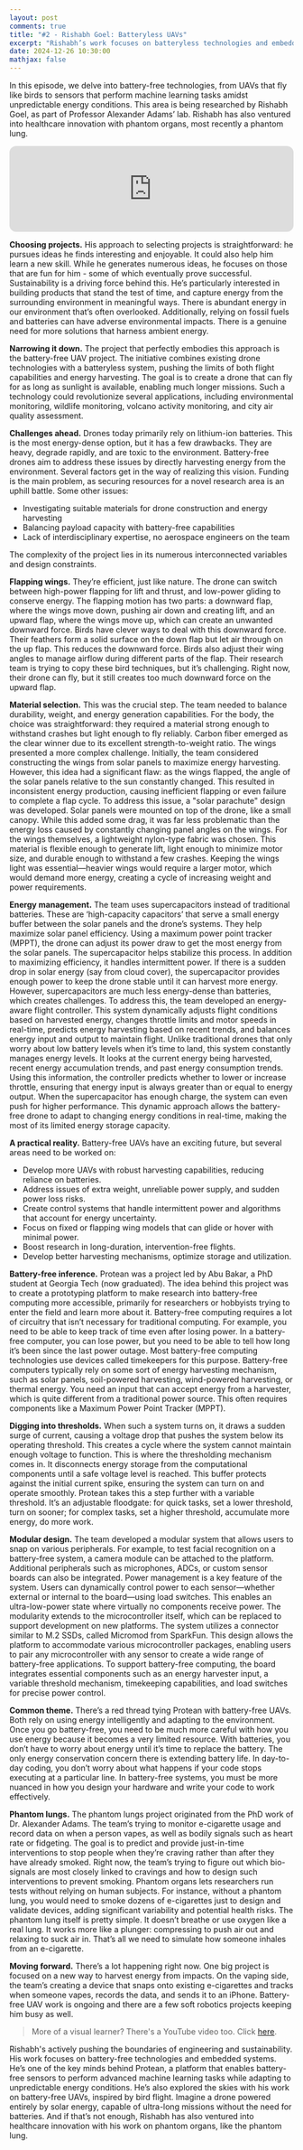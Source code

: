 ```yaml
---
layout: post
comments: true
title: "#2 - Rishabh Goel: Batteryless UAVs"
excerpt: "Rishabh’s work focuses on batteryless technologies and embedded systems. His team recently built batteryless UAVs that flap like birds. He’s one of the key minds behind Protean, a platform that enables batteryless sensors to perform machine learning tasks amidst unpredictable energy conditions."
date: 2024-12-26 10:30:00
mathjax: false
---
```


<style>
.post-header h1 {
    font-size: 35px;
}
.post pre,
.post code {
    background-color: #fcfcfc;
    font-size: 13px;
}
.post blockquote {
    font-style: italic;
    background: #f9f9f9;
    border-left: 5px solid #ccc;
    margin: 1.5em 10px;
    padding: 0.5em 10px;
}
</style>

In this episode, we delve into battery-free technologies, from UAVs that fly like birds to sensors that perform machine learning tasks amidst unpredictable energy conditions. This area is being researched by Rishabh Goel, as part of Professor Alexander Adams’ lab. Rishabh has also ventured into healthcare innovation with phantom organs, most recently a phantom lung.

<iframe style="border-radius:12px" src="https://open.spotify.com/embed/episode/4tQVp0l21cQIgZC3jIUfdR?utm_source=generator" width="100%" height="152" frameBorder="0" allowfullscreen="" allow="autoplay; clipboard-write; encrypted-media; fullscreen; picture-in-picture" loading="lazy"></iframe>

**Choosing projects.** His approach to selecting projects is straightforward: he pursues ideas he finds interesting and enjoyable. It could also help him learn a new skill. While he generates numerous ideas, he focuses on those that are fun for him - some of which eventually prove successful. Sustainability is a driving force behind this. He’s particularly interested in building products that stand the test of time, and capture energy from the surrounding environment in meaningful ways. There is abundant energy in our environment that’s often overlooked. Additionally, relying on fossil fuels and batteries can have adverse environmental impacts. There is a genuine need for more solutions that harness ambient energy.

**Narrowing it down.** The project that perfectly embodies this approach is the battery-free UAV project. The initiative combines existing drone technologies with a batteryless system, pushing the limits of both flight capabilities and energy harvesting. The goal is to create a drone that can fly for as long as sunlight is available, enabling much longer missions. Such a technology could revolutionize several applications, including environmental monitoring, wildlife monitoring, volcano activity monitoring, and city air quality assessment.

**Challenges ahead.** Drones today primarily rely on lithium-ion batteries. This is the most energy-dense option, but it has a few drawbacks. They are heavy, degrade rapidly, and are toxic to the environment. Battery-free drones aim to address these issues by directly harvesting energy from the environment. Several factors get in the way of realizing this vision. Funding is the main problem, as securing resources for a novel research area is an uphill battle. Some other issues:

* Investigating suitable materials for drone construction and energy harvesting
* Balancing payload capacity with battery-free capabilities
* Lack of interdisciplinary expertise, no aerospace engineers on the team

The complexity of the project lies in its numerous interconnected variables and design constraints.

**Flapping wings.** They’re efficient, just like nature. The drone can switch between high-power flapping for lift and thrust, and low-power gliding to conserve energy. The flapping motion has two parts: a downward flap, where the wings move down, pushing air down and creating lift, and an upward flap, where the wings move up, which can create an unwanted downward force. Birds have clever ways to deal with this downward force. Their feathers form a solid surface on the down flap but let air through on the up flap. This reduces the downward force. Birds also adjust their wing angles to manage airflow during different parts of the flap. Their research team is trying to copy these bird techniques, but it’s challenging. Right now, their drone can fly, but it still creates too much downward force on the upward flap.

**Material selection.** This was the crucial step. The team needed to balance durability, weight, and energy generation capabilities. For the body, the choice was straightforward: they required a material strong enough to withstand crashes but light enough to fly reliably. Carbon fiber emerged as the clear winner due to its excellent strength-to-weight ratio. The wings presented a more complex challenge. Initially, the team considered constructing the wings from solar panels to maximize energy harvesting. However, this idea had a significant flaw: as the wings flapped, the angle of the solar panels relative to the sun constantly changed. This resulted in inconsistent energy production, causing inefficient flapping or even failure to complete a flap cycle. To address this issue, a "solar parachute" design was developed. Solar panels were mounted on top of the drone, like a small canopy. While this added some drag, it was far less problematic than the energy loss caused by constantly changing panel angles on the wings. For the wings themselves, a lightweight nylon-type fabric was chosen. This material is flexible enough to generate lift, light enough to minimize motor size, and durable enough to withstand a few crashes. Keeping the wings light was essential—heavier wings would require a larger motor, which would demand more energy, creating a cycle of increasing weight and power requirements.

**Energy management.** The team uses supercapacitors instead of traditional batteries. These are ‘high-capacity capacitors’ that serve a small energy buffer between the solar panels and the drone’s systems. They help maximize solar panel efficiency. Using a maximum power point tracker (MPPT), the drone can adjust its power draw to get the most energy from the solar panels. The supercapacitor helps stabilize this process. In addition to maximizing efficiency, it handles intermittent power. If there is a sudden drop in solar energy (say from cloud cover), the supercapacitor provides enough power to keep the drone stable until it can harvest more energy. However, supercapacitors are much less energy-dense than batteries, which creates challenges. To address this, the team developed an energy-aware flight controller. This system dynamically adjusts flight conditions based on harvested energy, changes throttle limits and motor speeds in real-time, predicts energy harvesting based on recent trends, and balances energy input and output to maintain flight. Unlike traditional drones that only worry about low battery levels when it’s time to land, this system constantly manages energy levels. It looks at the current energy being harvested, recent energy accumulation trends, and past energy consumption trends. Using this information, the controller predicts whether to lower or increase throttle, ensuring that energy input is always greater than or equal to energy output. When the supercapacitor has enough charge, the system can even push for higher performance. This dynamic approach allows the battery-free drone to adapt to changing energy conditions in real-time, making the most of its limited energy storage capacity.

**A practical reality.** Battery-free UAVs have an exciting future, but several areas need to be worked on:

* Develop more UAVs with robust harvesting capabilities, reducing reliance on batteries.
* Address issues of extra weight, unreliable power supply, and sudden power loss risks.
* Create control systems that handle intermittent power and algorithms that account for energy uncertainty.
* Focus on fixed or flapping wing models that can glide or hover with minimal power.
* Boost research in long-duration, intervention-free flights.
* Develop better harvesting mechanisms, optimize storage and utilization.

**Battery-free inference.** Protean was a project led by Abu Bakar, a PhD student at Georgia Tech (now graduated). The idea behind this project was to create a prototyping platform to make research into battery-free computing more accessible, primarily for researchers or hobbyists trying to enter the field and learn more about it. Battery-free computing requires a lot of circuitry that isn’t necessary for traditional computing. For example, you need to be able to keep track of time even after losing power. In a battery-free computer, you can lose power, but you need to be able to tell how long it’s been since the last power outage. Most battery-free computing technologies use devices called timekeepers for this purpose. Battery-free computers typically rely on some sort of energy harvesting mechanism, such as solar panels, soil-powered harvesting, wind-powered harvesting, or thermal energy. You need an input that can accept energy from a harvester, which is quite different from a traditional power source. This often requires components like a Maximum Power Point Tracker (MPPT).

**Digging into thresholds.** When such a system turns on, it draws a sudden surge of current, causing a voltage drop that pushes the system below its operating threshold. This creates a cycle where the system cannot maintain enough voltage to function. This is where the thresholding mechanism comes in. It disconnects energy storage from the computational components until a safe voltage level is reached. This buffer protects against the initial current spike, ensuring the system can turn on and operate smoothly. Protean takes this a step further with a variable threshold. It’s an adjustable floodgate: for quick tasks, set a lower threshold, turn on sooner; for complex tasks, set a higher threshold, accumulate more energy, do more work.

**Modular design.** The team developed a modular system that allows users to snap on various peripherals. For example, to test facial recognition on a battery-free system, a camera module can be attached to the platform. Additional peripherals such as microphones, ADCs, or custom sensor boards can also be integrated. Power management is a key feature of the system. Users can dynamically control power to each sensor—whether external or internal to the board—using load switches. This enables an ultra-low-power state where virtually no components receive power. The modularity extends to the microcontroller itself, which can be replaced to support development on new platforms. The system utilizes a connector similar to M.2 SSDs, called Micromod from SparkFun. This design allows the platform to accommodate various microcontroller packages, enabling users to pair any microcontroller with any sensor to create a wide range of battery-free applications. To support battery-free computing, the board integrates essential components such as an energy harvester input, a variable threshold mechanism, timekeeping capabilities, and load switches for precise power control.

**Common theme.** There’s a red thread tying Protean with battery-free UAVs. Both rely on using energy intelligently and adapting to the environment. Once you go battery-free, you need to be much more careful with how you use energy because it becomes a very limited resource. With batteries, you don’t have to worry about energy until it’s time to replace the battery. The only energy conservation concern there is extending battery life. In day-to-day coding, you don’t worry about what happens if your code stops executing at a particular line. In battery-free systems, you must be more nuanced in how you design your hardware and write your code to work effectively.

**Phantom lungs.** The phantom lungs project originated from the PhD work of Dr. Alexander Adams. The team’s trying to monitor e-cigarette usage and record data on when a person vapes, as well as bodily signals such as heart rate or fidgeting. The goal is to predict and provide just-in-time interventions to stop people when they’re craving rather than after they have already smoked. Right now, the team’s trying to figure out which bio-signals are most closely linked to cravings and how to design such interventions to prevent smoking. Phantom organs lets researchers run tests without relying on human subjects. For instance, without a phantom lung, you would need to smoke dozens of e-cigarettes just to design and validate devices, adding significant variability and potential health risks. The phantom lung itself is pretty simple. It doesn’t breathe or use oxygen like a real lung. It works more like a plunger: compressing to push air out and relaxing to suck air in. That’s all we need to simulate how someone inhales from an e-cigarette.

**Moving forward.** There’s a lot happening right now. One big project is focused on a new way to harvest energy from impacts. On the vaping side, the team’s creating a device that snaps onto existing e-cigarettes and tracks when someone vapes, records the data, and sends it to an iPhone. Battery-free UAV work is ongoing and there are a few soft robotics projects keeping him busy as well.

> More of a visual learner? There's a YouTube video too. Click [here](https://www.youtube.com/@gatechai).

Rishabh's actively pushing the boundaries of engineering and sustainability. His work focuses on battery-free technologies and embedded systems. He’s one of the key minds behind Protean, a platform that enables battery-free sensors to perform advanced machine learning tasks while adapting to unpredictable energy conditions. He’s also explored the skies with his work on battery-free UAVs, inspired by bird flight. Imagine a drone powered entirely by solar energy, capable of ultra-long missions without the need for batteries. And if that’s not enough, Rishabh has also ventured into healthcare innovation with his work on phantom organs, like the phantom lung.